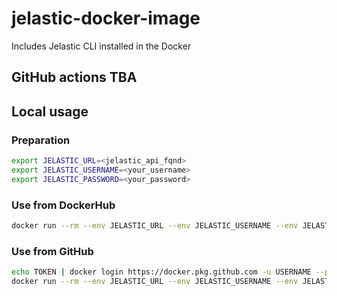 # jelastic-docker-image
Includes Jelastic CLI installed in the Docker
## GitHub actions TBA
## Local usage
### Preparation
```bash
export JELASTIC_URL=<jelastic_api_fqnd>
export JELASTIC_USERNAME=<your_username>
export JELASTIC_PASSWORD=<your_password>
```
### Use from DockerHub
```bash
docker run --rm --env JELASTIC_URL --env JELASTIC_USERNAME --env JELASTIC_PASSWORD aliaksandrdounar/jelastic-cli:latest environment/control/getenvs
```
### Use from GitHub
```bash
echo TOKEN | docker login https://docker.pkg.github.com -u USERNAME --password-stdin
docker run --rm --env JELASTIC_URL --env JELASTIC_USERNAME --env JELASTIC_PASSWORD docker.pkg.github.com/dovnaralexander/jelastic-docker-image/jelastic-cli:latest environment/control/getenvs
```
